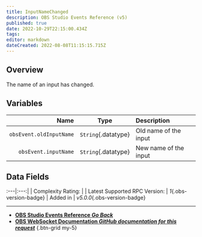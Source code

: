 ```yaml
---
title: InputNameChanged
description: OBS Studio Events Reference (v5)
published: true
date: 2022-10-29T22:15:00.434Z
tags: 
editor: markdown
dateCreated: 2022-08-08T11:15:15.715Z
---
```


## Overview
The name of an input has changed.

## Variables
Name | Type | Description | 
----:|:----:|:------------|
`obsEvent.oldInputName` | `String`{.datatype} | Old name of the input
`obsEvent.inputName` | `String`{.datatype} | New name of the input

## Data Fields
:---|:---:|
| Complexity Rating: | <span class="stars stars--2"></span>
| Latest Supported RPC Version: | *1*{.obs-version-badge}
| Added in | *v5.0.0*{.obs-version-badge}

---

- [<i class="mdi mdi-chevron-left"></i>**OBS Studio Events Reference *Go Back***](/Broadcasters/OBS/Events)
- [<i class="mdi mdi-github"></i> **OBS WebSocket Documentation *GitHub documentation for this request***](https://github.com/obsproject/obs-websocket/blob/master/docs/generated/protocol.md#inputnamechanged)
{.btn-grid my-5}